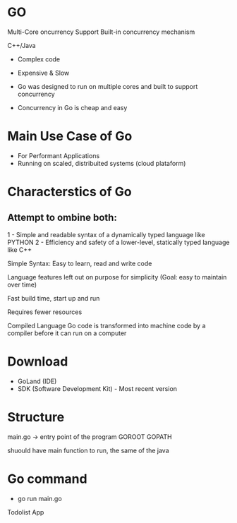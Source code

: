 # GO

Multi-Core oncurrency Support
Built-in concurrency mechanism

C++/Java
- Complex code
- Expensive & Slow


- Go was designed to run on multiple cores and 
built to support concurrency
- Concurrency in Go is cheap and easy

# Main Use Case of Go

- For Performant Applications
- Running on scaled, distribuited systems (cloud plataform)

# Characterstics of Go

## Attempt to ombine both:
  1 - Simple and readable syntax of a dynamically typed language like PYTHON
  2 - Efficiency and safety of a lower-level, statically typed language like C++

Simple Syntax: Easy to learn, read and write code

Language features left out on purpose for simplicity
(Goal: easy to maintain over time)

Fast build time, start up and run

Requires fewer resources

Compiled Language
  Go code is transformed into machine code by a compiler before it can run on a computer


# Download

- GoLand (IDE)
- SDK (Software Development Kit) - Most recent version

# Structure

main.go -> entry point of the program
  GOROOT
  GOPATH

shuould have main function to run, the same of the java  

# Go command
- go run main.go


Todolist App

